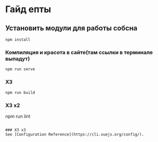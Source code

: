 # Гайд епты

## Установить модули для работы собсна
```
npm install
```

### Компиляция и красота в сайте(там ссылки в терминале выпадут)
```
npm run serve
```

### ХЗ
```
npm run build
```

### ХЗ х2
npm run lint
```

### ХЗ х3
See [Configuration Reference](https://cli.vuejs.org/config/).
